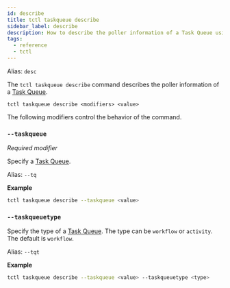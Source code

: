 ```yaml
---
id: describe
title: tctl taskqueue describe
sidebar_label: describe
description: How to describe the poller information of a Task Queue using tctl.
tags:
  - reference
  - tctl
---
```


Alias: `desc`

The `tctl taskqueue describe` command describes the poller information of a [Task Queue](/concepts/what-is-a-task-queue).

`tctl taskqueue describe <modifiers> <value>`

The following modifiers control the behavior of the command.

### `--taskqueue`

_Required modifier_

Specify a [Task Queue](/concepts/what-is-a-task-queue).

Alias: `--tq`

**Example**

```bash
tctl taskqueue describe --taskqueue <value>
```

### `--taskqueuetype`

Specify the type of a [Task Queue](/concepts/what-is-a-task-queue).
The type can be `workflow` or `activity`.
The default is `workflow`.

Alias: `--tqt`

**Example**

```bash
tctl taskqueue describe --taskqueue <value> --taskqueuetype <type>
```
